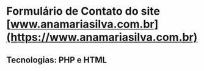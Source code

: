 # Formulário de Contato do site [www.anamariasilva.com.br](https://www.anamariasilva.com.br)

## Tecnologias: PHP e HTML
